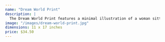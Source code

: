 ```yaml
---
name: "Dream World Print"
description: |
  The Dream World Print features a minimal illustration of a woman sitting at the base of an enormous and magickal tree. She is reading a book while basking in the moonlight, as the sea creatures swim in the water below her. This print is available as a 11 x 17 inch matte poster. This illustration was drawn in Adobe Photoshop. It took approximately 12 hours to complete. Frame not included.
image: "/images/dream-world-print.jpg"
dimensions: 11 x 17 inches
price: $34.50
---
```


